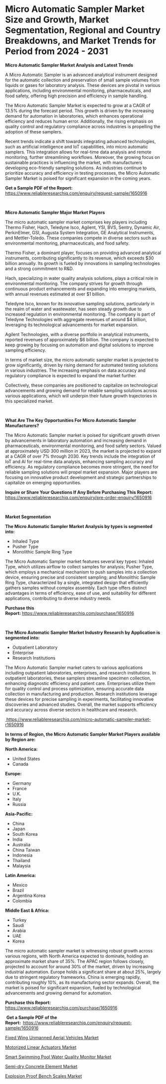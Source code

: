 <p><h1>Micro Automatic Sampler Market Size and Growth, Market Segmentation, Regional and Country Breakdowns, and Market Trends for Period from 2024 -  2031</h1></p><p><strong>Micro Automatic Sampler Market Analysis and Latest Trends</strong></p>
<p><p>A Micro Automatic Sampler is an advanced analytical instrument designed for the automatic collection and preservation of small sample volumes from liquids or gases for laboratory analysis. These devices are pivotal in various applications, including environmental monitoring, pharmaceuticals, and food safety, offering high precision and efficiency in sample handling.</p><p>The Micro Automatic Sampler Market is expected to grow at a CAGR of 13.5% during the forecast period. This growth is driven by the increasing demand for automation in laboratories, which enhances operational efficiency and reduces human error. Additionally, the rising emphasis on quality control and regulatory compliance across industries is propelling the adoption of these samplers.</p><p>Recent trends indicate a shift towards integrating advanced technologies, such as artificial intelligence and IoT capabilities, into micro automatic samplers. This integration allows for real-time data analysis and remote monitoring, further streamlining workflows. Moreover, the growing focus on sustainable practices is influencing the market, with manufacturers developing eco-friendly sampling solutions. As industries continue to prioritize accuracy and efficiency in testing processes, the Micro Automatic Sampler Market is poised for significant expansion in the coming years.</p></p>
<p><strong>Get a Sample PDF of the Report:&nbsp;</strong> <a href="https://www.reliableresearchiq.com/enquiry/request-sample/1650916?utm_campaign=1260&utm_medium=2&utm_source=Github&utm_content=ia&utm_term=18102024&utm_id=micro-automatic-sampler">https://www.reliableresearchiq.com/enquiry/request-sample/1650916</a></p>
<p>&nbsp;</p>
<p><strong>Micro Automatic Sampler Major Market Players</strong></p>
<p><p>The micro automatic sampler market comprises key players including Thermo Fisher, Hach, Teledyne Isco, Agilent, YSI, BVS, Sentry, Dynamic Air, PerkinElmer, GSI, Augusta System Integration, GE Analytical Instruments, and Mettler-Toledo. These companies compete in diverse sectors such as environmental monitoring, pharmaceuticals, and food safety.</p><p>Thermo Fisher, a dominant player, focuses on providing advanced analytical instruments, contributing significantly to its revenue, which exceeds $30 billion annually. Its growth is fueled by innovations in sampling technologies and a strong commitment to R&D.</p><p>Hach, specializing in water quality analysis solutions, plays a critical role in environmental monitoring. The company strives for growth through continuous product enhancements and expanding into emerging markets, with annual revenues estimated at over $1 billion.</p><p>Teledyne Isco, known for its innovative sampling solutions, particularly in the realm of water and wastewater, has seen steady growth due to increased regulation in environmental monitoring. The company is part of Teledyne Technologies with aggregate revenues of around $4 billion, leveraging its technological advancements for market expansion.</p><p>Agilent Technologies, with a diverse portfolio in analytical instruments, reported revenues of approximately $6 billion. The company is expected to keep growing by focusing on automation and digital solutions to improve sampling efficiency.</p><p>In terms of market size, the micro automatic sampler market is projected to grow significantly, driven by rising demand for automated testing solutions in various industries. The increasing emphasis on data accuracy and regulatory compliance is expected to expand the market further.</p><p>Collectively, these companies are positioned to capitalize on technological advancements and growing demand for reliable sampling solutions across various applications, which will underpin their future growth trajectories in this specialized market.</p></p>
<p>&nbsp;</p>
<p><strong>What Are The Key Opportunities For Micro Automatic Sampler Manufacturers?</strong></p>
<p><p>The Micro Automatic Sampler market is poised for significant growth driven by advancements in laboratory automation and increasing demand in pharmaceuticals, environmental monitoring, and food safety sectors. Valued at approximately USD 300 million in 2023, the market is projected to expand at a CAGR of over 7% through 2030. Key trends include the integration of IoT and AI for real-time data analysis, enhancing sampling accuracy and efficiency. As regulatory compliance becomes more stringent, the need for reliable sampling solutions will propel market expansion. Major players are focusing on innovative product development and strategic partnerships to capitalize on emerging opportunities.</p></p>
<p><strong>Inquire or Share Your Questions If Any Before Purchasing This Report:</strong> <a href="https://www.reliableresearchiq.com/enquiry/pre-order-enquiry/1650916?utm_campaign=1260&utm_medium=2&utm_source=Github&utm_content=ia&utm_term=18102024&utm_id=micro-automatic-sampler">https://www.reliableresearchiq.com/enquiry/pre-order-enquiry/1650916</a></p>
<p>&nbsp;</p>
<p><strong>Market Segmentation</strong></p>
<p><strong>The Micro Automatic Sampler Market Analysis by types is segmented into:</strong></p>
<p><ul><li>Inhaled Type</li><li>Pusher Type</li><li>Monolithic Sample Ring Type</li></ul></p>
<p><p>The Micro Automatic Sampler market features several key types: Inhaled Type, which utilizes airflow to collect samples for analysis; Pusher Type, which employs a mechanical mechanism to push samples into a collection device, ensuring precise and consistent sampling; and Monolithic Sample Ring Type, characterized by a single, integrated design that efficiently gathers samples without complex assembly. Each type offers distinct advantages in terms of efficiency, ease of use, and suitability for different applications, contributing to diverse industry needs.</p></p>
<p><strong>Purchase this Report:&nbsp;</strong><a href="https://www.reliableresearchiq.com/purchase/1650916?utm_campaign=1260&utm_medium=2&utm_source=Github&utm_content=ia&utm_term=18102024&utm_id=micro-automatic-sampler">https://www.reliableresearchiq.com/purchase/1650916</a></p>
<p>&nbsp;</p>
<p><strong>The Micro Automatic Sampler Market Industry Research by Application is segmented into:</strong></p>
<p><ul><li>Outpatient Laboratory</li><li>Enterprise</li><li>Research Institutions</li></ul></p>
<p><p>The Micro Automatic Sampler market caters to various applications including outpatient laboratories, enterprises, and research institutions. In outpatient laboratories, these samplers streamline specimen collection, enhancing diagnostic efficiency and patient care. Enterprises utilize them for quality control and process optimization, ensuring accurate data collection in manufacturing and production. Research institutions leverage these devices for precise sampling in experiments, facilitating innovative discoveries and advanced studies. Overall, the market supports efficiency and accuracy across diverse sectors in healthcare and research.</p></p>
<p><a href="https://www.reliableresearchiq.com/micro-automatic-sampler-market-r1650916?utm_campaign=1260&utm_medium=2&utm_source=Github&utm_content=ia&utm_term=18102024&utm_id=micro-automatic-sampler">&nbsp;https://www.reliableresearchiq.com/micro-automatic-sampler-market-r1650916</a></p>
<p><strong>In terms of Region, the Micro Automatic Sampler Market Players available by Region are:</strong></p>
<p>
    <p> <strong> North America: </strong>
        <ul>
            <li>United States</li>
            <li>Canada</li>
        </ul>
        </p> 
    <p> <strong> Europe: </strong>
        <ul>
            <li>Germany</li>
            <li>France</li>
            <li>U.K.</li>
            <li>Italy</li>
            <li>Russia</li>
        </ul>
        </p> 
    <p> <strong> Asia-Pacific: </strong>
        <ul>
            <li>China</li>
            <li>Japan</li>
            <li>South Korea</li>
            <li>India</li>
            <li>Australia</li>
            <li>China Taiwan</li>
            <li>Indonesia</li>
            <li>Thailand</li>
            <li>Malaysia</li>
        </ul>
        </p> 
    <p> <strong> Latin America: </strong>
        <ul>
            <li>Mexico</li>
            <li>Brazil</li>
            <li>Argentina Korea</li>
            <li>Colombia</li>
        </ul>
        </p> 
    <p> <strong> Middle East & Africa: </strong>
        <ul>
            <li>Turkey</li>
            <li>Saudi</li>
            <li>Arabia</li>
            <li>UAE</li>
            <li>Korea</li>
        </ul>
    </p>
    </p>
<p><p>The micro automatic sampler market is witnessing robust growth across various regions, with North America expected to dominate, holding an approximate market share of 35%. The APAC region follows closely, projected to account for around 30% of the market, driven by increasing industrial automation. Europe holds a significant share at about 25%, largely due to stringent regulatory frameworks. China is emerging rapidly, contributing roughly 10%, as its manufacturing sector expands. Overall, the market is poised for significant expansion, fueled by technological advancements and growing demand for automation.</p></p>
<p><strong>Purchase this Report: </strong><a href="https://www.reliableresearchiq.com/purchase/1650916?utm_campaign=1260&utm_medium=2&utm_source=Github&utm_content=ia&utm_term=18102024&utm_id=micro-automatic-sampler">https://www.reliableresearchiq.com/purchase/1650916</a></p>
<p>&nbsp;<strong>Get a Sample PDF of the Report:&nbsp;&nbsp;</strong><a href="https://www.reliableresearchiq.com/enquiry/request-sample/1650916?utm_campaign=1260&utm_medium=2&utm_source=Github&utm_content=ia&utm_term=18102024&utm_id=micro-automatic-sampler">https://www.reliableresearchiq.com/enquiry/request-sample/1650916</a></p>
<p><strong></strong></p>
<p><p><a href="https://issuu.com/reportprime-2/docs/fixed-wing-unmanned-aerial-vehicles_4e4dbe31373e65?utm_campaign=1260&utm_medium=2&utm_source=Github&utm_content=ia&utm_term=18102024&utm_id=micro-automatic-sampler">Fixed Wing Unmanned Aerial Vehicles Market</a></p><p><a href="https://www.linkedin.com/pulse/motorized-linear-actuators-market-report-product-type-end-use-atnff?utm_campaign=1260&utm_medium=2&utm_source=Github&utm_content=ia&utm_term=18102024&utm_id=micro-automatic-sampler">Motorized Linear Actuators Market</a></p><p><a href="https://github.com/fadrijbtavist/Market-Research-Report-List-1/blob/main/smart-swimming-pool-water-quality-monitor-market.md?utm_campaign=1260&utm_medium=2&utm_source=Github&utm_content=ia&utm_term=18102024&utm_id=micro-automatic-sampler">Smart Swimming Pool Water Quality Monitor Market</a></p><p><a href="https://github.com/avilarotedlowkog/Market-Research-Report-List-1/blob/main/semi-dry-concrete-element-market.md?utm_campaign=1260&utm_medium=2&utm_source=Github&utm_content=ia&utm_term=18102024&utm_id=micro-automatic-sampler">Semi-dry Concrete Element Market</a></p><p><a href="https://www.linkedin.com/pulse/emerging-opportunities-challenges-global-explosion-proof-4eguf?utm_campaign=1260&utm_medium=2&utm_source=Github&utm_content=ia&utm_term=18102024&utm_id=micro-automatic-sampler">Explosion Proof Bench Scales Market</a></p></p>